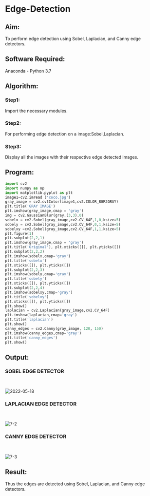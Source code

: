 # Edge-Detection
## Aim:
To perform edge detection using Sobel, Laplacian, and Canny edge detectors.

## Software Required:
Anaconda - Python 3.7

## Algorithm:
### Step1:
Import the necessary modules.
### Step2:
For performing edge detection on a image:Sobel,Laplacian.
### Step3:
Display all the images with their respective edge detected images.

## Program:

``` Python
import cv2
import numpy as np
import matplotlib.pyplot as plt
image1=cv2.imread ('coco.jpg') 
gray_image = cv2.cvtColor(image1,cv2.COLOR_BGR2GRAY)
plt.title('GRAY IMAGE')
plt.imshow(gray_image,cmap = 'gray')
img = cv2.GaussianBlur(gray,(3,3),0)
sobelx = cv2.Sobel(gray_image,cv2.CV_64F,1,0,ksize=5)
sobely = cv2.Sobel(gray_image,cv2.CV_64F,0,1,ksize=5)
sobelxy =cv2.Sobel(gray_image,cv2.CV_64F,1,1,ksize=5)
plt.figure(1)
plt.subplot(2,2,1)
plt.imshow(gray_image,cmap = 'gray')
plt.title('Original'), plt.xticks([]), plt.yticks([])
plt.subplot(2,2,2)
plt.imshow(sobelx,cmap='gray')
plt.title('sobelx')
plt.xticks([]), plt.yticks([])
plt.subplot(2,2,3)
plt.imshow(sobely,cmap='gray')
plt.title('sobely')
plt.xticks([]), plt.yticks([])
plt.subplot(2,2,4)
plt.imshow(sobelxy,cmap='gray')
plt.title('sobelxy')
plt.xticks([]), plt.yticks([])
plt.show()
laplacian = cv2.Laplacian(gray_image,cv2.CV_64F)
plt.imshow(laplacian,cmap='gray')
plt.title('laplacian')
plt.show()
canny_edges = cv2.Canny(gray_image, 120, 150)
plt.imshow(canny_edges,cmap='gray')
plt.title('canny_edges')
plt.show()
```
## Output:
### SOBEL EDGE DETECTOR
<br>

![2022-05-18](https://user-images.githubusercontent.com/75235477/169008785-7d81c47d-34ec-4973-bba4-1eeefa0e5509.png)
<br>
### LAPLACIAN EDGE DETECTOR
<br>

![7-2](https://user-images.githubusercontent.com/75235477/169008460-fac082bf-12c0-4f2a-a594-5574bd3f31de.png)
<br>
### CANNY EDGE DETECTOR
<br>

![7-3](https://user-images.githubusercontent.com/75235477/169008480-6961873f-a932-4ca7-bad8-b744426adeb0.png)
<br>

## Result:
Thus the edges are detected using Sobel, Laplacian, and Canny edge detectors.

